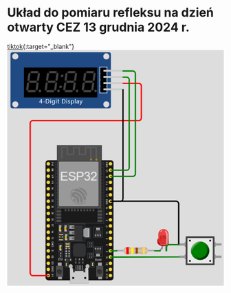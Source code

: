 # Układ do pomiaru refleksu na dzień otwarty CEZ 13 grudnia 2024 r.
[tiktok](https://www.tiktok.com/@cezstalowawola/video/7448272293739924758){:target="_blank"}  
![schemat](https://github.com/gcygan2/reflex/blob/main/schemat.png)  


